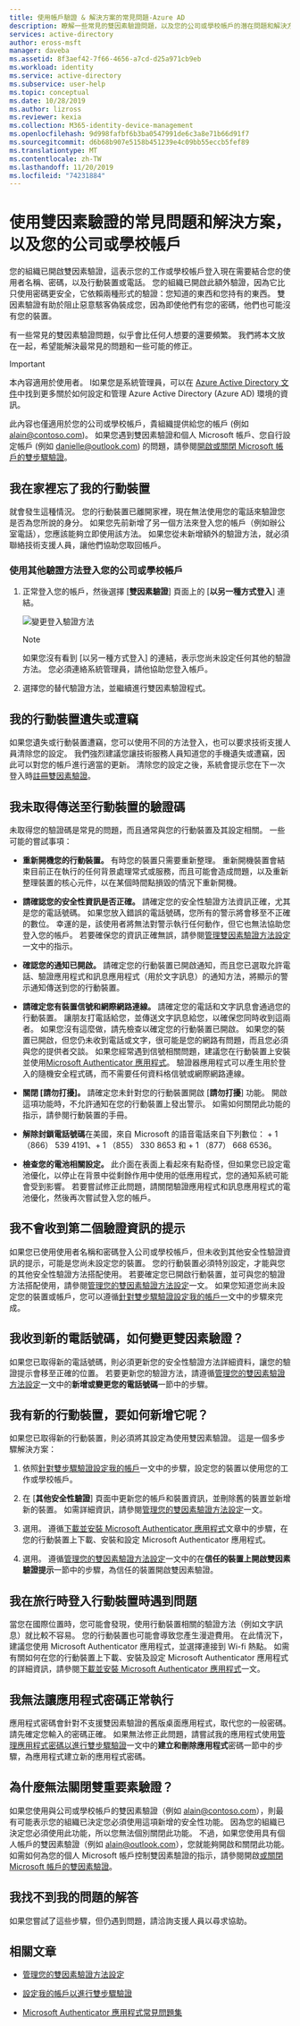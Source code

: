 ```yaml
---
title: 使用帳戶驗證 & 解決方案的常見問題-Azure AD
description: 瞭解一些常見的雙因素驗證問題，以及您的公司或學校帳戶的潛在問題和解決方案。
services: active-directory
author: eross-msft
manager: daveba
ms.assetid: 8f3aef42-7f66-4656-a7cd-d25a971cb9eb
ms.workload: identity
ms.service: active-directory
ms.subservice: user-help
ms.topic: conceptual
ms.date: 10/28/2019
ms.author: lizross
ms.reviewer: kexia
ms.collection: M365-identity-device-management
ms.openlocfilehash: 9d998fafbf6b3ba0547991de6c3a8e71b66d91f7
ms.sourcegitcommit: d6b68b907e5158b451239e4c09bb55eccb5fef89
ms.translationtype: MT
ms.contentlocale: zh-TW
ms.lasthandoff: 11/20/2019
ms.locfileid: "74231884"
---
```

# <a name="common-problems-and-solutions-with-two-factor-verification-and-your-work-or-school-account"></a>使用雙因素驗證的常見問題和解決方案，以及您的公司或學校帳戶

您的組織已開啟雙因素驗證，這表示您的工作或學校帳戶登入現在需要結合您的使用者名稱、密碼，以及行動裝置或電話。 您的組織已開啟此額外驗證，因為它比只使用密碼更安全，它依賴兩種形式的驗證：您知道的東西和您持有的東西。 雙因素驗證有助於阻止惡意駭客偽裝成您，因為即使他們有您的密碼，他們也可能沒有您的裝置。

有一些常見的雙因素驗證問題，似乎會比任何人想要的還要頻繁。 我們將本文放在一起，希望能解決最常見的問題和一些可能的修正。

>[!Important]
>本內容適用於使用者。 I如果您是系統管理員，可以在 [Azure Active Directory 文件](https://docs.microsoft.com/azure/active-directory)中找到更多關於如何設定和管理 Azure Active Directory (Azure AD) 環境的資訊。
>
>此內容也僅適用於您的公司或學校帳戶，貴組織提供給您的帳戶 (例如 alain@contoso.com)。 如果您遇到雙因素驗證和個人 Microsoft 帳戶、您自行設定帳戶 (例如 danielle@outlook.com) 的問題，請參閱[開啟或關閉 Microsoft 帳戶的雙步驟驗證](https://support.microsoft.com/help/4028586/microsoft-account-turning-two-step-verification-on-or-off)。

## <a name="i-forgot-my-mobile-device-at-home"></a>我在家裡忘了我的行動裝置

就會發生這種情況。 您的行動裝置已離開家裡，現在無法使用您的電話來驗證您是否為您所說的身分。 如果您先前新增了另一個方法來登入您的帳戶（例如辦公室電話），您應該能夠立即使用該方法。 如果您從未新增額外的驗證方法，就必須聯絡技術支援人員，讓他們協助您取回帳戶。

### <a name="to-sign-in-to-your-work-or-school-account-using-another-verification-method"></a>使用其他驗證方法登入您的公司或學校帳戶

1. 正常登入您的帳戶，然後選擇 [**雙因素驗證**] 頁面上的 [**以另一種方式登入**] 連結。

    ![變更登入驗證方法](./media/multi-factor-authentication-end-user-troubleshoot/two-factor-auth-signin-another-way.png)

    >[!Note]
    >如果您沒有看到 [以另一種方式登入] 的連結，表示您尚未設定任何其他的驗證方法。 您必須連絡系統管理員，請他協助您登入帳戶。

2. 選擇您的替代驗證方法，並繼續進行雙因素驗證程式。

## <a name="i-lost-my-mobile-device-or-it-was-stolen"></a>我的行動裝置遺失或遭竊

如果您遺失或行動裝置遭竊，您可以使用不同的方法登入，也可以要求技術支援人員清除您的設定。 我們強烈建議您讓技術服務人員知道您的手機遺失或遭竊，因此可以對您的帳戶進行適當的更新。 清除您的設定之後，系統會提示您在下一次登入時[註冊雙因素驗證](multi-factor-authentication-end-user-first-time.md)。

## <a name="im-not-getting-the-verification-code-sent-to-my-mobile-device"></a>我未取得傳送至行動裝置的驗證碼

未取得您的驗證碼是常見的問題，而且通常與您的行動裝置及其設定相關。 一些可能的嘗試事項：

- **重新開機您的行動裝置。** 有時您的裝置只需要重新整理。 重新開機裝置會結束目前正在執行的任何背景處理常式或服務，而且可能會造成問題，以及重新整理裝置的核心元件，以在某個時間點損毀的情況下重新開機。

- **請確認您的安全性資訊是否正確。** 請確定您的安全性驗證方法資訊正確，尤其是您的電話號碼。 如果您放入錯誤的電話號碼，您所有的警示將會移至不正確的數位。 幸運的是，該使用者將無法對警示執行任何動作，但它也無法協助您登入您的帳戶。 若要確保您的資訊正確無誤，請參閱[管理雙因素驗證方法設定](multi-factor-authentication-end-user-manage-settings.md)一文中的指示。

- **確認您的通知已開啟。** 請確定您的行動裝置已開啟通知，而且您已選取允許電話、驗證應用程式和訊息應用程式（用於文字訊息）的通知方法，將顯示的警示通知傳送到您的行動裝置。

- **請確定您有裝置信號和網際網路連線。** 請確定您的電話和文字訊息會通過您的行動裝置。 讓朋友打電話給您，並傳送文字訊息給您，以確保您同時收到這兩者。 如果您沒有這麼做，請先檢查以確定您的行動裝置已開啟。 如果您的裝置已開啟，但您仍未收到電話或文字，很可能是您的網路有問題，而且您必須與您的提供者交談。 如果您經常遇到信號相關問題，建議您在行動裝置上安裝並使用[Microsoft Authenticator 應用程式](user-help-auth-app-download-install.md)。 驗證器應用程式可以產生用於登入的隨機安全程式碼，而不需要任何資料格信號或網際網路連線。

- **關閉 [請勿打擾]。** 請確定您未針對您的行動裝置開啟 [**請勿打擾**] 功能。 開啟這項功能時，不允許通知在您的行動裝置上發出警示。 如需如何關閉此功能的指示，請參閱行動裝置的手冊。

- **解除封鎖電話號碼**在美國，來自 Microsoft 的語音電話來自下列數位： + 1 （866） 539 4191、+ 1 （855） 330 8653 和 + 1 （877） 668 6536。

- **檢查您的電池相關設定。** 此介面在表面上看起來有點奇怪，但如果您已設定電池優化，以停止在背景中從剩餘作用中使用的低應用程式，您的通知系統可能會受到影響。 若要嘗試修正此問題，請關閉驗證應用程式和訊息應用程式的電池優化，然後再次嘗試登入您的帳戶。

## <a name="im-not-getting-prompted-for-my-second-verification-information"></a>我不會收到第二個驗證資訊的提示

如果您已使用使用者名稱和密碼登入公司或學校帳戶，但未收到其他安全性驗證資訊的提示，可能是您尚未設定您的裝置。 您的行動裝置必須特別設定，才能與您的其他安全性驗證方法搭配使用。 若要確定您已開啟行動裝置，並可與您的驗證方法搭配使用，請參閱[管理您的雙因素驗證方法設定](multi-factor-authentication-end-user-manage-settings.md)一文。 如果您知道您尚未設定您的裝置或帳戶，您可以遵循[針對雙步驟驗證設定我的帳戶一](multi-factor-authentication-end-user-first-time.md)文中的步驟來完成。

## <a name="i-got-a-new-phone-number-how-do-i-change-it-for-two-factor-verification"></a>我收到新的電話號碼，如何變更雙因素驗證？

如果您已取得新的電話號碼，則必須更新您的安全性驗證方法詳細資料，讓您的驗證提示會移至正確的位置。 若要更新您的驗證方法，請遵循[管理您的雙因素驗證方法設定](multi-factor-authentication-end-user-manage-settings.md#add-or-change-your-phone-number)一文中的**新增或變更您的電話號碼**一節中的步驟。

## <a name="i-got-a-new-mobile-device-how-do-i-add-it"></a>我有新的行動裝置，要如何新增它呢？

如果您已取得新的行動裝置，則必須將其設定為使用雙因素驗證。 這是一個多步驟解決方案：

1. 依照[針對雙步驟驗證設定我的帳戶](multi-factor-authentication-end-user-first-time.md)一文中的步驟，設定您的裝置以使用您的工作或學校帳戶。

2. 在 [**其他安全性驗證**] 頁面中更新您的帳戶和裝置資訊，並刪除舊的裝置並新增新的裝置。 如需詳細資訊，請參閱[管理您的雙因素驗證方法設定](multi-factor-authentication-end-user-manage-settings.md)一文。

3. 選用。 遵循[下載並安裝 Microsoft Authenticator 應用程式](user-help-auth-app-download-install.md)文章中的步驟，在您的行動裝置上下載、安裝和設定 Microsoft Authenticator 應用程式。

4. 選用。 遵循[管理您的雙因素驗證方法設定](multi-factor-authentication-end-user-manage-settings.md#turn-on-two-factor-verification-prompts-on-a-trusted-device)一文中的在**信任的裝置上開啟雙因素驗證提示**一節中的步驟，為信任的裝置開啟雙因素驗證。

## <a name="im-having-problems-signing-in-on-my-mobile-device-while-traveling"></a>我在旅行時登入行動裝置時遇到問題

當您在國際位置時，您可能會發現，使用行動裝置相關的驗證方法（例如文字訊息）就比較不容易。 您的行動裝置也可能會導致您產生漫遊費用。 在此情況下，建議您使用 Microsoft Authenticator 應用程式，並選擇連接到 Wi-fi 熱點。 如需有關如何在您的行動裝置上下載、安裝及設定 Microsoft Authenticator 應用程式的詳細資訊，請參閱[下載並安裝 Microsoft Authenticator 應用程式](user-help-auth-app-download-install.md)一文。

## <a name="i-cant-get-my-app-passwords-to-work"></a>我無法讓應用程式密碼正常執行

應用程式密碼會針對不支援雙因素驗證的舊版桌面應用程式，取代您的一般密碼。 請先確定您輸入的密碼正確。 如果無法修正此問題，請嘗試我的應用程式使用[管理應用程式密碼以進行雙步驟驗證](multi-factor-authentication-end-user-app-passwords.md#create-and-delete-app-passwords-from-the-additional-security-verification-page)一文中的**建立和刪除應用程式**密碼一節中的步驟，為應用程式建立新的應用程式密碼。

## <a name="why-cant-i-turn-two-factor-verification-off"></a>為什麼無法關閉雙重要素驗證？

如果您使用與公司或學校帳戶的雙因素驗證（例如 alain@contoso.com），則最有可能表示您的組織已決定您必須使用這項新增的安全性功能。 因為您的組織已決定您必須使用此功能，所以您無法個別關閉此功能。 不過，如果您使用具有個人帳戶的雙因素驗證（例如 alain@outlook.com），您就能夠開啟和關閉此功能。 如需如何為您的個人 Microsoft 帳戶控制雙因素驗證的指示，請參閱開啟[或關閉 Microsoft 帳戶的雙因素驗證](https://support.microsoft.com/help/4028586/microsoft-account-turning-two-step-verification-on-or-off)。

## <a name="i-didnt-find-an-answer-to-my-problem"></a>我找不到我的問題的解答

如果您嘗試了這些步驟，但仍遇到問題，請洽詢支援人員以尋求協助。

## <a name="related-articles"></a>相關文章

- [管理您的雙因素驗證方法設定](multi-factor-authentication-end-user-manage-settings.md)

- [設定我的帳戶以進行雙步驟驗證](multi-factor-authentication-end-user-first-time.md)

- [Microsoft Authenticator 應用程式常見問題集](user-help-auth-app-faq.md)
